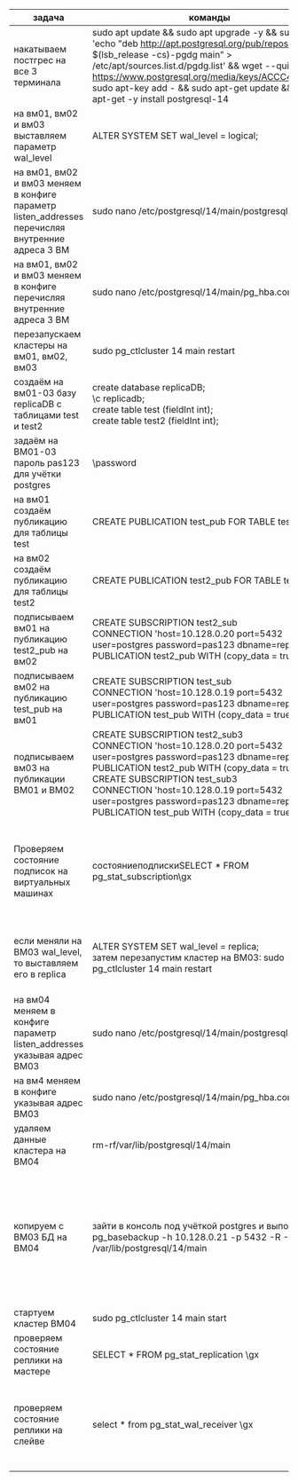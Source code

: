 | задача                                                       | команды                                                      | комментарий                                                  |
| ------------------------------------------------------------ | ------------------------------------------------------------ | ------------------------------------------------------------ |
| накатываем постгрес на все 3 терминала                       | sudo apt update && sudo apt upgrade -y && sudo sh -c 'echo "deb http://apt.postgresql.org/pub/repos/apt $(lsb_release -cs)-pgdg main" > /etc/apt/sources.list.d/pgdg.list' && wget --quiet -O - https://www.postgresql.org/media/keys/ACCC4CF8.asc <br />sudo apt-key add - && sudo apt-get update && sudo apt-get -y install postgresql-14 |                                                              |
| на вм01, вм02 и вм03 выставляем параметр wal_level           | ALTER SYSTEM SET wal_level = logical;                        |                                                              |
| на вм01, вм02 и вм03 меняем в конфиге параметр listen_addresses перечисляя внутренние адреса 3 ВМ | sudo nano /etc/postgresql/14/main/postgresql.conf            |                                                              |
| на вм01, вм02 и вм03 меняем в конфиге  перечисляя внутренние адреса 3 ВМ | sudo nano /etc/postgresql/14/main/pg_hba.conf                |                                                              |
| перезапускаем кластеры на вм01, вм02, вм03                   | sudo pg_ctlcluster 14 main restart                           |                                                              |
| создаём на вм01-03 базу replicaDB с таблицами test и test2   | create database replicaDB;<br/> \c replicadb;<br/>create table test (fieldInt int);<br/>create table test2 (fieldInt int); |                                                              |
| задаём на ВМ01-03 пароль pas123 для учётки postgres          | \password                                                    |                                                              |
| на вм01 создаём публикацию для таблицы test                  | CREATE PUBLICATION test_pub FOR TABLE test;                  |                                                              |
| на вм02 создаём публикацию для таблицы test2                 | CREATE PUBLICATION test2_pub FOR TABLE test2;                |                                                              |
| подписываем вм01 на публикацию test2_pub на вм02             | CREATE SUBSCRIPTION test2_sub <br/>CONNECTION 'host=10.128.0.20 port=5432 user=postgres password=pas123 dbname=replicadb' <br/>PUBLICATION test2_pub WITH (copy_data = true); |                                                              |
| подписываем вм02 на публикацию test_pub на вм01              | CREATE SUBSCRIPTION test_sub <br/>CONNECTION 'host=10.128.0.19 port=5432 user=postgres password=pas123 dbname=replicadb' <br/>PUBLICATION test_pub WITH (copy_data = true); |                                                              |
| подписываем вм03 на публикации ВМ01 и ВМ02                   | CREATE SUBSCRIPTION test2_sub3 <br/>CONNECTION 'host=10.128.0.20 port=5432 user=postgres password=pas123 dbname=replicadb' <br/>PUBLICATION test2_pub WITH (copy_data = true);<br/>CREATE SUBSCRIPTION test_sub3 <br/>CONNECTION 'host=10.128.0.19 port=5432 user=postgres password=pas123 dbname=replicadb' <br/>PUBLICATION test_pub WITH (copy_data = true); |                                                              |
| Проверяем состояние подписок на виртуальных машинах          | состояниеподпискиSELECT * FROM pg_stat_subscription\gx       | так же проверил через вставки данных в таблицы test и test2, результаты чего попали на вм03 |
| если меняли на ВМ03 wal_level, то выставляем его в replica   | ALTER SYSTEM SET wal_level = replica;<br />затем перезапустим кластер на ВМ03: sudo pg_ctlcluster 14 main restart | так же убедимся что этот параметр аналогично настроен и на ВМ04 |
| на вм04 меняем в конфиге параметр listen_addresses указывая адрес ВМ03 | sudo nano /etc/postgresql/14/main/postgresql.conf            |                                                              |
| на вм4 меняем в конфиге указывая адрес ВМ03                  | sudo nano /etc/postgresql/14/main/pg_hba.conf                | обязательно поле БД прописываем replication                  |
| удаляем данные кластера на ВМ04                              | rm-rf/var/lib/postgresql/14/main                             |                                                              |
| копируем с ВМ03 БД на ВМ04                                   | зайти в консоль под учёткой postgres и выполнить:<br />pg_basebackup -h 10.128.0.21 -p 5432 -R -D /var/lib/postgresql/14/main | ключ -R готовит файл recovery.conf, при создании вручную по мануалам кластер не стартовал (были попытки до удаления данных кластера) |
| стартуем кластер ВМ04                                        | sudo pg_ctlcluster 14 main start                             |                                                              |
| проверяем состояние реплики на мастере                       | SELECT * FROM pg_stat_replication \gx                        |                                                              |
| проверяем состояние реплики на слейве                        | select * from pg_stat_wal_receiver \gx                       | дополнительно проверил что всё работает вставив на ВМ01 запись в таблицу test и увидел её на ВМ04 |

